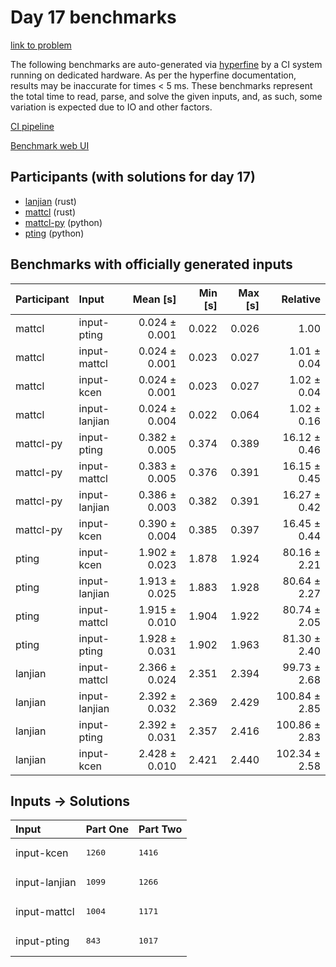 # Day 17 benchmarks

[link to problem](https://adventofcode.com/2023/day/17)

The following benchmarks are auto-generated via
[hyperfine](https://github.com/sharkdp/hyperfine) by a CI system running on
dedicated hardware. As per the hyperfine documentation, results may be
inaccurate for times < 5 ms. These benchmarks represent the total time to read,
parse, and solve the given inputs, and, as such, some variation is expected due
to IO and other factors.

[CI pipeline](http://ci.papercode.net:8080/teams/main/pipelines/aoc2023)

[Benchmark web UI](https://aoc.ancalagon.black)


## Participants (with solutions for day 17)

- [lanjian](https://github.com/lanjian/aoc-2023) (rust)
- [mattcl](https://github.com/mattcl/aoc2023) (rust)
- [mattcl-py](https://github.com/mattcl/aoc2023-py) (python)
- [pting](https://github.com/pting/aoc2023) (python)


## Benchmarks with officially generated inputs

| Participant | Input | Mean [s] | Min [s] | Max [s] | Relative |
|:---|:---|---:|---:|---:|---:|
| mattcl | input-pting | 0.024 ± 0.001 | 0.022 | 0.026 | 1.00 |
| mattcl | input-mattcl | 0.024 ± 0.001 | 0.023 | 0.027 | 1.01 ± 0.04 |
| mattcl | input-kcen | 0.024 ± 0.001 | 0.023 | 0.027 | 1.02 ± 0.04 |
| mattcl | input-lanjian | 0.024 ± 0.004 | 0.022 | 0.064 | 1.02 ± 0.16 |
| mattcl-py | input-pting | 0.382 ± 0.005 | 0.374 | 0.389 | 16.12 ± 0.46 |
| mattcl-py | input-mattcl | 0.383 ± 0.005 | 0.376 | 0.391 | 16.15 ± 0.45 |
| mattcl-py | input-lanjian | 0.386 ± 0.003 | 0.382 | 0.391 | 16.27 ± 0.42 |
| mattcl-py | input-kcen | 0.390 ± 0.004 | 0.385 | 0.397 | 16.45 ± 0.44 |
| pting | input-kcen | 1.902 ± 0.023 | 1.878 | 1.924 | 80.16 ± 2.21 |
| pting | input-lanjian | 1.913 ± 0.025 | 1.883 | 1.928 | 80.64 ± 2.27 |
| pting | input-mattcl | 1.915 ± 0.010 | 1.904 | 1.922 | 80.74 ± 2.05 |
| pting | input-pting | 1.928 ± 0.031 | 1.902 | 1.963 | 81.30 ± 2.40 |
| lanjian | input-mattcl | 2.366 ± 0.024 | 2.351 | 2.394 | 99.73 ± 2.68 |
| lanjian | input-lanjian | 2.392 ± 0.032 | 2.369 | 2.429 | 100.84 ± 2.85 |
| lanjian | input-pting | 2.392 ± 0.031 | 2.357 | 2.416 | 100.86 ± 2.83 |
| lanjian | input-kcen | 2.428 ± 0.010 | 2.421 | 2.440 | 102.34 ± 2.58 |


## Inputs -> Solutions

| Input | Part One | Part Two |
|:---|:---|:---|
|input-kcen|<pre>1260</pre>|<pre>1416</pre>|
|input-lanjian|<pre>1099</pre>|<pre>1266</pre>|
|input-mattcl|<pre>1004</pre>|<pre>1171</pre>|
|input-pting|<pre>843</pre>|<pre>1017</pre>|